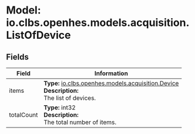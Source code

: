 # Model: io.clbs.openhes.models.acquisition.ListOfDevice

## Fields

| Field | Information |
| --- | --- |
| items | <b>Type:</b> [io.clbs.openhes.models.acquisition.Device](model-io-clbs-openhes-models-acquisition-device.md)<br><b>Description:</b><br>The list of devices. |
| totalCount | <b>Type:</b> int32<br><b>Description:</b><br>The total number of items. |

